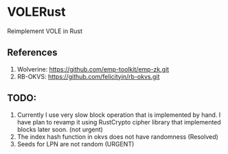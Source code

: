 # VOLERust
Reimplement VOLE in Rust

## References
1. Wolverine: https://github.com/emp-toolkit/emp-zk.git
2. RB-OKVS: https://github.com/felicityin/rb-okvs.git

## TODO: 
1. Currently I use very slow block operation that is implemented by hand. I have plan to revamp it using RustCrypto cipher library that implemented blocks later soon. (not urgent)
2. The index hash function in okvs does not have randomness (Resolved)
3. Seeds for LPN are not random (URGENT)